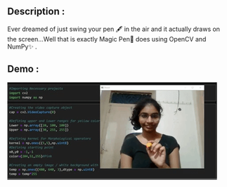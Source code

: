 
## Description :
Ever dreamed of just swing your pen 🖋️ in the air and it actually draws on the screen...Well that is exactly Magic Pen🔮 does using OpenCV and NumPy✨ .

## Demo : 

![Demo](https://github.com/Prathyusha-Guduru/Data/blob/master/Magic%20pen.gif)
